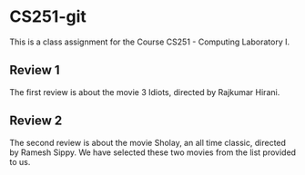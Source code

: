 # CS251-git
This is a class assignment for the Course CS251 - Computing Laboratory I.
## Review 1
The first review is about the movie 3 Idiots, directed by Rajkumar Hirani.
## Review 2
The second review is about the movie Sholay, an all time classic, directed by Ramesh Sippy.
We have selected these two movies from the list provided to us.

